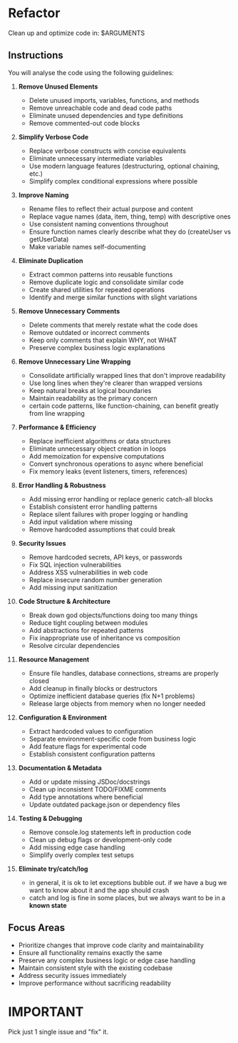 # Refactor
Clean up and optimize code in: $ARGUMENTS

## Instructions

You will analyse the code using the following guidelines:

1. **Remove Unused Elements**
    - Delete unused imports, variables, functions, and methods
    - Remove unreachable code and dead code paths
    - Eliminate unused dependencies and type definitions
    - Remove commented-out code blocks

2. **Simplify Verbose Code**
    - Replace verbose constructs with concise equivalents
    - Eliminate unnecessary intermediate variables
    - Use modern language features (destructuring, optional chaining, etc.)
    - Simplify complex conditional expressions where possible

3. **Improve Naming**
    - Rename files to reflect their actual purpose and content
    - Replace vague names (data, item, thing, temp) with descriptive ones
    - Use consistent naming conventions throughout
    - Ensure function names clearly describe what they do (createUser vs getUserData)
    - Make variable names self-documenting

4. **Eliminate Duplication**
    - Extract common patterns into reusable functions
    - Remove duplicate logic and consolidate similar code
    - Create shared utilities for repeated operations
    - Identify and merge similar functions with slight variations

5. **Remove Unnecessary Comments**
    - Delete comments that merely restate what the code does
    - Remove outdated or incorrect comments
    - Keep only comments that explain WHY, not WHAT
    - Preserve complex business logic explanations

6. **Remove Unnecessary Line Wrapping**
    - Consolidate artificially wrapped lines that don't improve readability
    - Use long lines when they're clearer than wrapped versions
    - Keep natural breaks at logical boundaries
    - Maintain readability as the primary concern
    - certain code patterns, like function-chaining, can benefit greatly from line wrapping

7. **Performance & Efficiency**
    - Replace inefficient algorithms or data structures
    - Eliminate unnecessary object creation in loops
    - Add memoization for expensive computations
    - Convert synchronous operations to async where beneficial
    - Fix memory leaks (event listeners, timers, references)

8. **Error Handling & Robustness**
    - Add missing error handling or replace generic catch-all blocks
    - Establish consistent error handling patterns
    - Replace silent failures with proper logging or handling
    - Add input validation where missing
    - Remove hardcoded assumptions that could break

9. **Security Issues**
    - Remove hardcoded secrets, API keys, or passwords
    - Fix SQL injection vulnerabilities
    - Address XSS vulnerabilities in web code
    - Replace insecure random number generation
    - Add missing input sanitization

10. **Code Structure & Architecture**
    - Break down god objects/functions doing too many things
    - Reduce tight coupling between modules
    - Add abstractions for repeated patterns
    - Fix inappropriate use of inheritance vs composition
    - Resolve circular dependencies

11. **Resource Management**
    - Ensure file handles, database connections, streams are properly closed
    - Add cleanup in finally blocks or destructors
    - Optimize inefficient database queries (fix N+1 problems)
    - Release large objects from memory when no longer needed

12. **Configuration & Environment**
    - Extract hardcoded values to configuration
    - Separate environment-specific code from business logic
    - Add feature flags for experimental code
    - Establish consistent configuration patterns

13. **Documentation & Metadata**
    - Add or update missing JSDoc/docstrings
    - Clean up inconsistent TODO/FIXME comments
    - Add type annotations where beneficial
    - Update outdated package.json or dependency files

14. **Testing & Debugging**
    - Remove console.log statements left in production code
    - Clean up debug flags or development-only code
    - Add missing edge case handling
    - Simplify overly complex test setups

15. **Eliminate try/catch/log**
    - in general, it is ok to let exceptions bubble out.  if we have a bug we want to know about it and the app should crash
    - catch and log is fine in some places, but we always want to be in a **known state**

## Focus Areas
- Prioritize changes that improve code clarity and maintainability
- Ensure all functionality remains exactly the same
- Preserve any complex business logic or edge case handling
- Maintain consistent style with the existing codebase
- Address security issues immediately
- Improve performance without sacrificing readability

# IMPORTANT
Pick just 1 single issue and "fix" it.